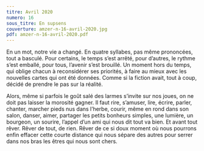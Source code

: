 ```yaml
---
titre: Avril 2020
numero: 16
sous_titre: En supsens
couverture: amzer-n-16-avril-2020.jpg
pdf: amzer-n-16-avril-2020.pdf
---
```

En un mot, notre vie a changé. En quatre syllabes, pas même prononcées, tout a basculé. Pour certains, le temps s’est arrêté, pour d’autres, le rythme s’est emballé, pour tous, l’avenir s’est brouillé. Un moment hors du temps, qui oblige chacun à reconsidérer ses priorités, à faire au mieux avec les nouvelles cartes qui ont été données. Comme si la fiction avait, tout à coup, décidé de prendre le pas sur la réalité. 

Alors, même si parfois le goût salé des larmes s’invite sur nos joues, on ne doit pas laisser la morosité gagner. Il faut rire, s’amuser, lire, écrire, parler, chanter, marcher pieds nus dans l’herbe, courir, même en rond dans son salon, danser, aimer, partager les petits bonheurs simples, une lumière, un bourgeon, un sourire, l’appel d’un ami qui nous dit tout va bien. Et avant tout rêver. Rêver de tout, de rien. Rêver de ce si doux moment où nous pourrons enfin effacer cette courte distance qui nous sépare des autres pour serrer dans nos bras les êtres qui nous sont chers. 
